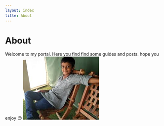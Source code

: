 ```yaml
---
layout: index
title: About
---
```


# About
Welcome to my portal. Here you find find some guides and posts.
hope you enjoy 😊
![](/imgs/myimage.jpeg)
<!-- ![alt text](https://kavishblog.appspot.com//static/favicon.png) -->
